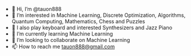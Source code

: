 - 👋 Hi, I’m @tauon888
- 👀 I’m interested in Machine Learning, Discrete Optimization, Algorithms, Quantum Computing, Mathematics, Chess and Puzzles
- 👀 I also play keyboard and interested Synthesizers and Jazz Piano
- 🌱 I’m currently learning Machine Learning
- 💞️ I’m looking to collaborate on Machine Learning
- 📫 How to reach me tauon888@gmail.com

<!---
tauon888/tauon888 is a ✨ special ✨ repository because its `README.md` (this file) appears on your GitHub profile.
You can click the Preview link to take a look at your changes.
--->
